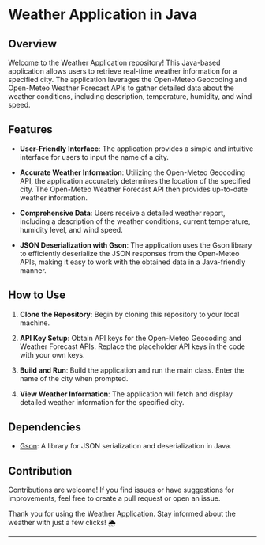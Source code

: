 # Weather Application in Java

## Overview

Welcome to the Weather Application repository! This Java-based application allows users to retrieve real-time weather information for a specified city. The application leverages the Open-Meteo Geocoding and Open-Meteo Weather Forecast APIs to gather detailed data about the weather conditions, including description, temperature, humidity, and wind speed.

## Features

- **User-Friendly Interface**: The application provides a simple and intuitive interface for users to input the name of a city.
  
- **Accurate Weather Information**: Utilizing the Open-Meteo Geocoding API, the application accurately determines the location of the specified city. The Open-Meteo Weather Forecast API then provides up-to-date weather information.

- **Comprehensive Data**: Users receive a detailed weather report, including a description of the weather conditions, current temperature, humidity level, and wind speed.

- **JSON Deserialization with Gson**: The application uses the Gson library to efficiently deserialize the JSON responses from the Open-Meteo APIs, making it easy to work with the obtained data in a Java-friendly manner.

## How to Use

1. **Clone the Repository**: Begin by cloning this repository to your local machine.

2. **API Key Setup**: Obtain API keys for the Open-Meteo Geocoding and Weather Forecast APIs. Replace the placeholder API keys in the code with your own keys.

3. **Build and Run**: Build the application and run the main class. Enter the name of the city when prompted.

4. **View Weather Information**: The application will fetch and display detailed weather information for the specified city.

## Dependencies

- [Gson](https://github.com/google/gson): A library for JSON serialization and deserialization in Java.

## Contribution

Contributions are welcome! If you find issues or have suggestions for improvements, feel free to create a pull request or open an issue.

Thank you for using the Weather Application. Stay informed about the weather with just a few clicks! 🌦️

---
